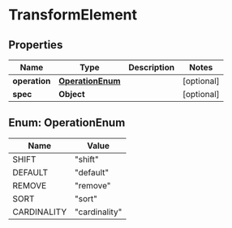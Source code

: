 
# TransformElement

## Properties
Name | Type | Description | Notes
------------ | ------------- | ------------- | -------------
**operation** | [**OperationEnum**](#OperationEnum) |  |  [optional]
**spec** | **Object** |  |  [optional]


<a name="OperationEnum"></a>
## Enum: OperationEnum
Name | Value
---- | -----
SHIFT | &quot;shift&quot;
DEFAULT | &quot;default&quot;
REMOVE | &quot;remove&quot;
SORT | &quot;sort&quot;
CARDINALITY | &quot;cardinality&quot;



